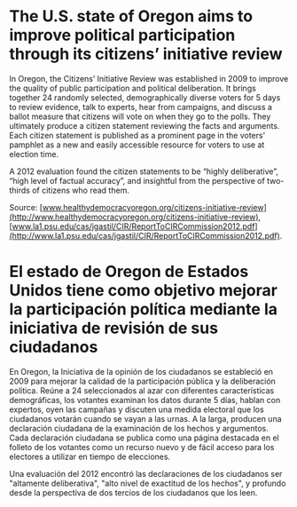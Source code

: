 # The U.S. state of Oregon aims to improve political participation through its citizens’ initiative review

In Oregon, the Citizens’ Initiative Review was established in 2009 to improve the quality of public participation and political deliberation. It brings together 24 randomly selected, demographically diverse voters for 5 days to review evidence, talk to experts, hear from campaigns, and discuss a ballot measure that citizens will vote on when they go to the polls. They ultimately produce a citizen statement reviewing the facts and arguments. Each citizen statement is published as a prominent page in the voters’ pamphlet as a new and easily accessible resource for voters to use at election time.

A 2012 evaluation found the citizen statements to be “highly deliberative”, “high level of factual accuracy”, and insightful from the perspective of two-thirds of citizens who read them.

Source: [www.healthydemocracyoregon.org/citizens-initiative-review](http://www.healthydemocracyoregon.org/citizens-initiative-review), [www.la1.psu.edu/cas/jgastil/CIR/ReportToCIRCommission2012.pdf](http://www.la1.psu.edu/cas/jgastil/CIR/ReportToCIRCommission2012.pdf).


# El estado de Oregon de Estados Unidos tiene como objetivo mejorar la participación política mediante la iniciativa de revisión de sus ciudadanos

En Oregon, la Iniciativa de la opinión de los ciudadanos se estableció en 2009 para mejorar la calidad de la participación pública y la deliberación política. Reúne a 24 seleccionados al azar con diferentes características demográficas, los votantes examinan los datos durante 5 días, hablan con expertos, oyen  las campañas y discuten una medida electoral que los ciudadanos votarán cuando se vayan a las urnas. A la larga, producen una declaración ciudadana de la examinación de los hechos y argumentos. Cada declaración ciudadana se publica como una página destacada en el folleto de los votantes como un recurso nuevo y de fácil acceso para los electores a utilizar en tiempo de elecciones.

Una evaluación del 2012 encontró las declaraciones de los ciudadanos ser "altamente deliberativa", "alto nivel de exactitud de los hechos", y profundo desde la perspectiva de dos tercios de los ciudadanos que los leen.

